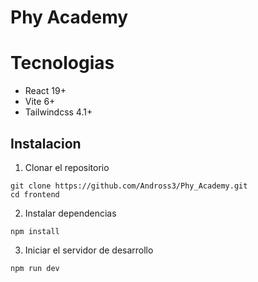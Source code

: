 # Phy Academy
# Tecnologias
- React 19+
- Vite 6+
- Tailwindcss 4.1+
## Instalacion
1. Clonar el repositorio
```
git clone https://github.com/Andross3/Phy_Academy.git
cd frontend
```
2. Instalar dependencias
```
npm install
```
3. Iniciar el servidor de desarrollo
```
npm run dev
```